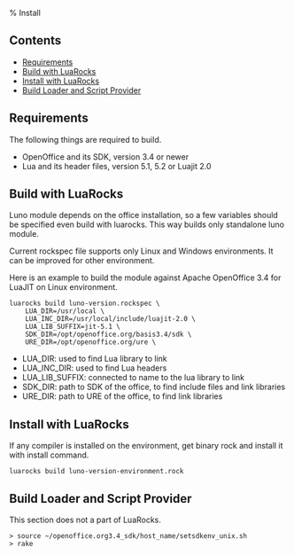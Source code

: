 % Install

## Contents

* [Requirements](#requirements)
* [Build with LuaRocks](#build-with-luarocks)
* [Install with LuaRocks](#install-with-luarocks)
* [Build Loader and Script Provider](#build-loader-and-script-provider)

## Requirements

The following things are required to build.

* OpenOffice and its SDK, version 3.4 or newer
* Lua and its header files, version 5.1, 5.2 or Luajit 2.0

## Build with LuaRocks

Luno module depends on the office installation, so a few variables 
should be specified even build with luarocks. This way builds only 
standalone luno module.

Current rockspec file supports only Linux and Windows environments. 
It can be improved for other environment.

Here is an example to build the module against Apache OpenOffice 3.4 
for LuaJIT on Linux environment.

    luarocks build luno-version.rockspec \
        LUA_DIR=/usr/local \
        LUA_INC_DIR=/usr/local/include/luajit-2.0 \
        LUA_LIB_SUFFIX=jit-5.1 \
        SDK_DIR=/opt/openoffice.org/basis3.4/sdk \
        URE_DIR=/opt/openoffice.org/ure \

  - LUA_DIR: used to find Lua library to link
  - LUA_INC_DIR: used to find Lua headers
  - LUA_LIB_SUFFIX: connected to name to the lua library to link
  - SDK_DIR: path to SDK of the office, to find include files and link libraries
  - URE_DIR: path to URE of the office, to find link libraries

## Install with LuaRocks

If any compiler is installed on the environment, get binary rock and 
install it with install command.

    luarocks build luno-version-environment.rock

## Build Loader and Script Provider

This section does not a part of LuaRocks.

    > source ~/openoffice.org3.4_sdk/host_name/setsdkenv_unix.sh
    > rake
